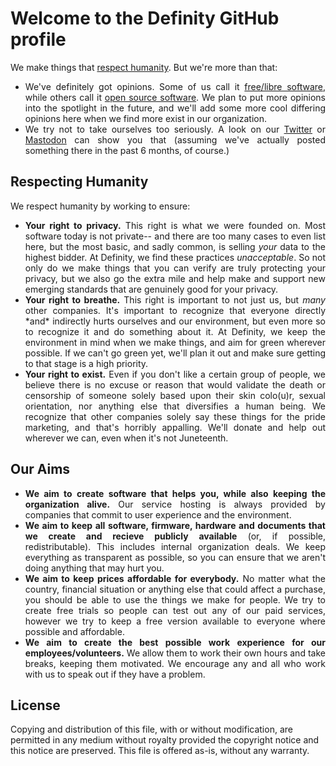 # Welcome to the Definity GitHub profile
<p align="justify">We make things that <a href="#respecting-humanity">respect humanity</a>. But we're more than that:</p>
<ul>
  <li align="justify">We've definitely got opinions. Some of us call it <a href="https://www.gnu.org/philosophy/free-sw.html">free/libre software</a>, while others call it <a href="https://opensource.org/osd">open source software</a>. We plan to put more opinions into the spotlight in the future, and we'll add some more cool differing opinions here when we find more exist in our organization.</li>
  <li align="justify">We try not to take ourselves too seriously. A look on our <a href="https://twitter.com/DefinityORG">Twitter</a> or <a href="https://mastodon.social/@definity">Mastodon</a> can show you that (assuming we've actually posted something there in the past 6 months, of course.)</li>
</ul>

## Respecting Humanity
We respect humanity by working to ensure:
<ul>
  <li align="justify"><b>Your right to privacy.</b> This right is what we were founded on. Most software today is not private-- and there are too many cases to even list here, but the most basic, and sadly common, is selling <i>your</i> data to the highest bidder. At Definity, we find these practices <i>unacceptable</i>. So not only do we make things that you can verify are truly protecting your privacy, but we also go the extra mile and help make and support new emerging standards that are genuinely good for your privacy.</li>
  <li align="justify"><b>Your right to breathe.</b> This right is important to not just us, but <i>many</i> other companies. It's important to recognize that everyone directly *and* indirectly hurts ourselves and our environment, but even more so to recognize it and do something about it. At Definity, we keep the environment in mind when we make things, and aim for green wherever possible. If we can't go green yet, we'll plan it out and make sure getting to that stage is a high priority.</li>
  <li align="justify"><b>Your right to exist.</b> Even if you don't like a certain group of people, we believe there is no excuse or reason that would validate the death or censorship of someone solely based upon their skin colo(u)r, sexual orientation, nor anything else that diversifies a human being. We recognize that other companies solely say these things for the pride marketing, and that's horribly appalling. We'll donate and help out wherever we can, even when it's not Juneteenth.</li>
</ul>

## Our Aims
<ul>
  <li align="justify"><b>We aim to create software that helps you, while also keeping the organization alive.</b> Our service hosting is always provided by companies that commit to user experience and the environment.</li>
  <li align="justify"><b>We aim to keep all software, firmware, hardware and documents that we create and recieve publicly available</b> (or, if possible, redistributable). This includes internal organization deals. We keep everything as transparent as possible, so you can ensure that we aren't doing anything that may hurt you.</li>
  <li align="justify"><b>We aim to keep prices affordable for everybody.</b> No matter what the country, financial situation or anything else that could affect a purchase, you should be able to use the things we make for people. We try to create free trials so people can test out any of our paid services, however we try to keep a free version available to everyone where possible and affordable.</li>
  <li align="justify"><b>We aim to create the best possible work experience for our employees/volunteers.</b> We allow them to work their own hours and take breaks, keeping them motivated. We encourage any and all who work with us to speak out if they have a problem.</li>
</ul>

## License
Copying and distribution of this file, with or without modification, are permitted in any medium without royalty provided the copyright notice and this notice are preserved.  This file is offered as-is, without any warranty.

